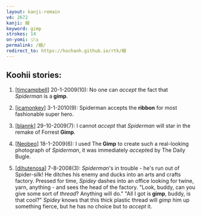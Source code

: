 ```yaml
---
layout: kanji-remain
v4: 2672
kanji: 綬
keyword: gimp
strokes: 14
on-yomi: ジュ
permalink: /綬/
redirect_to: https://hochanh.github.io/rtk/綬
---
```


## Koohii stories: 

1) [<a href="http://kanji.koohii.com/profile/timcampbell">timcampbell</a>] 20-1-2009(10): No one can <em>accept</em> the fact that <em>Spiderman</em> is a<strong> gimp</strong>.

2) [<a href="http://kanji.koohii.com/profile/icamonkey">icamonkey</a>] 3-1-2010(9): Spiderman accepts the <strong>ribbon</strong> for most fashionable super hero.

3) [<a href="http://kanji.koohii.com/profile/blannk">blannk</a>] 29-10-2009(7): I cannot <em>accept</em> that <em>Spiderman</em> will star in the remake of Forrest<strong> Gimp</strong>.

4) [<a href="http://kanji.koohii.com/profile/Neobeo">Neobeo</a>] 18-1-2009(6): I used The<strong> Gimp</strong> to create such a real-looking photograph of <em>Spiderman</em>, it was immediately <em>accept</em>ed by The Daily Bugle.

5) [<a href="http://kanji.koohii.com/profile/dihutenosa">dihutenosa</a>] 7-8-2008(3): <em>Spiderman</em>&#039;s in trouble - he&#039;s run out of Spider-silk! He ditches his enemy and ducks into an arts and crafts factory. Pressed for time, <em>Spidey</em> dashes into an office looking for twine, yarn, anything - and sees the head of the factory. &quot;Look, buddy, can you give some sort of <em>thread</em>? Anything will do.&quot; &quot;All I got is<strong> gimp</strong>, buddy, is that cool?&quot; <em>Spidey</em> knows that this thick plastic thread will <em>gimp</em> him up something fierce, but he has no choice but to <em>accept</em> it.

